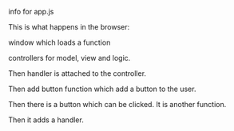 info for app.js

This is what happens in the browser: 

window which loads a function

controllers for model, view and logic.

Then handler is attached to the controller.

Then add button function which add a button to the user.

Then there is a button which can be clicked. It is another function. 

Then it adds a handler. 

